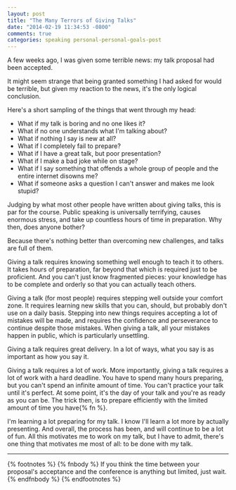 ```yaml
---
layout: post
title: "The Many Terrors of Giving Talks"
date: "2014-02-19 11:34:53 -0800"
comments: true
categories: speaking personal-personal-goals-post
---
```

A few weeks ago, I was given some terrible news\: my talk proposal had been accepted.

It might seem strange that being granted something I had asked for would be terrible, but given my
reaction to the news, it's the only logical conclusion.

Here's a short sampling of the things that went through my head:
* What if my talk is boring and no one likes it?
* What if no one understands what I'm talking about?
* What if nothing I say is new at all?
* What if I completely fail to prepare?
* What if I have a great talk, but poor presentation?
* What if I make a bad joke while on stage?
* What if I say something that offends a whole group of people and the entire internet disowns me?
* What if someone asks a question I can't answer and makes me look stupid?

Judging by what most other people have written about giving talks, this is par for the course.
Public speaking is universally terrifying, causes enormous stress, and take up countless hours of
time in preparation. Why then, does anyone bother?

Because there's nothing better than overcoming new challenges, and talks are full of them.

Giving a talk requires knowing something well enough to teach it to others. It takes hours of
preparation, far beyond that which is required just to be proficient. And you can't just know
fragmented pieces: your knowledge has to be complete and orderly so that you can actually teach
others.

Giving a talk (for most people) requires stepping well outside your comfort zone. It requires
learning new skills that you can, should, but probably don't use on a daily basis. Stepping into new
things requires accepting a lot of mistakes will be made, and requires the confidence and
perseverance to continue despite those mistakes. When giving a talk, all your mistakes happen in
public, which is particularly unsettling.

Giving a talk requires great delivery. In a lot of ways, what you say is as important as how you
say it.

Giving a talk requires a lot of work. More importantly, giving a talk requires a lot of
work with a hard deadline. You have to spend many hours preparing, but you can't spend an infinite
amount of time. You can't practice your talk until it's perfect. At some point, it's the day of your
talk and you're as ready as you can be. The trick then, is to prepare efficiently with the limited
amount of time you have{% fn %}.

I'm learning a lot preparing for my talk. I know I'll learn a lot more by actually presenting. And
overall, the process has been, and will continue to be a lot of fun. All this motivates me to work
on my talk, but I have to admit, there's one thing that motivates me most of all: to be done with my
talk.

- - -

{% footnotes %}
{% fnbody %}
If you think the time between your proposal's acceptance and the conference is anything but
limited, just wait.
{% endfnbody %}
{% endfootnotes %}
